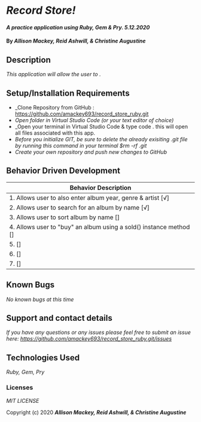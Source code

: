 # _Record Store!_

#### _A practice application using Ruby, Gem & Pry. 5.12.2020_

#### By _**Allison Mackey, Reid Ashwill, & Christine Augustine**_

## Description

_This application will allow the user to ._ 

## Setup/Installation Requirements

* _Clone Repository from GitHub :  https://github.com/amackey693/record_store_ruby.git
* _Open folder in Virtual Studio Code (or your text editor of choice)_
* _Open your terminal in Virtual Studio Code & type code . this will open all files associated with this app. 
* _Before you initialize GIT, be sure to delete the already exisiting .git file by running this command in your terminal $rm -rf .git_
* _Create your own repository and push new changes to GitHub_

## Behavior Driven Development 


|   Behavior Description        |
|-------------------------------|
| 1. Allows user to also enter album year, genre & artist [√]|
| 2. Allows user to search for an album by name [√]|
| 3. Allows user to sort album by name []|
| 4. Allows user to "buy" an album using a sold() instance method []|
| 5.  []|
| 6.  []|
| 7.  []|


## Known Bugs

_No known bugs at this time_

## Support and contact details

_If you have any questions or any issues please feel free to submit an issue here: https://github.com/amackey693/record_store_ruby.git/issues_

## Technologies Used

_Ruby, Gem, Pry_ 


### Licenses
*MIT LICENSE*

Copyright (c) 2020 **_Allison Mackey, Reid Ashwill, & Christine Augustine_**